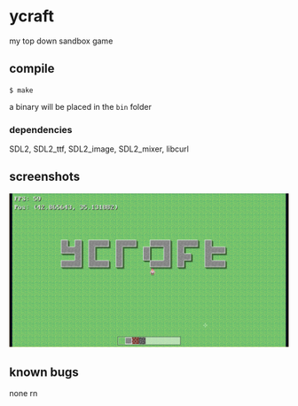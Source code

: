 # ycraft
my top down sandbox game

## compile
```
$ make
```

a binary will be placed in the `bin` folder

### dependencies
SDL2, SDL2_ttf, SDL2_image, SDL2_mixer, libcurl

## screenshots
<img src="/img/screenshot.png">

## known bugs
none rn
